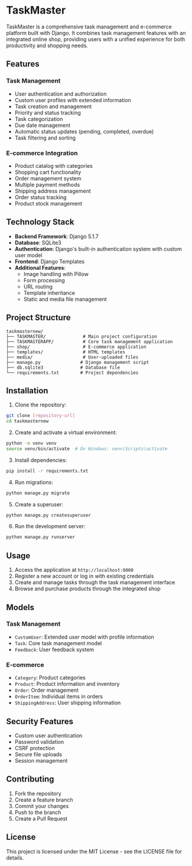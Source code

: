 # TaskMaster

TaskMaster is a comprehensive task management and e-commerce platform built with Django. It combines task management features with an integrated online shop, providing users with a unified experience for both productivity and shopping needs.

## Features

### Task Management
- User authentication and authorization
- Custom user profiles with extended information
- Task creation and management
- Priority and status tracking
- Task categorization
- Due date management
- Automatic status updates (pending, completed, overdue)
- Task filtering and sorting

### E-commerce Integration
- Product catalog with categories
- Shopping cart functionality
- Order management system
- Multiple payment methods
- Shipping address management
- Order status tracking
- Product stock management

## Technology Stack

- **Backend Framework**: Django 5.1.7
- **Database**: SQLite3
- **Authentication**: Django's built-in authentication system with custom user model
- **Frontend**: Django Templates
- **Additional Features**:
  - Image handling with Pillow
  - Form processing
  - URL routing
  - Template inheritance
  - Static and media file management

## Project Structure

```
taskmasternew/
├── TASKMASTER/              # Main project configuration
├── TASKMASTERAPP/           # Core task management application
├── shop/                    # E-commerce application
├── templates/               # HTML templates
├── media/                   # User-uploaded files
├── manage.py               # Django management script
├── db.sqlite3              # Database file
└── requirements.txt        # Project dependencies
```

## Installation

1. Clone the repository:
```bash
git clone [repository-url]
cd taskmasternew
```

2. Create and activate a virtual environment:
```bash
python -m venv venv
source venv/bin/activate  # On Windows: venv\Scripts\activate
```

3. Install dependencies:
```bash
pip install -r requirements.txt
```

4. Run migrations:
```bash
python manage.py migrate
```

5. Create a superuser:
```bash
python manage.py createsuperuser
```

6. Run the development server:
```bash
python manage.py runserver
```

## Usage

1. Access the application at `http://localhost:8000`
2. Register a new account or log in with existing credentials
3. Create and manage tasks through the task management interface
4. Browse and purchase products through the integrated shop

## Models

### Task Management
- `CustomUser`: Extended user model with profile information
- `Task`: Core task management model
- `Feedback`: User feedback system

### E-commerce
- `Category`: Product categories
- `Product`: Product information and inventory
- `Order`: Order management
- `OrderItem`: Individual items in orders
- `ShippingAddress`: User shipping information

## Security Features

- Custom user authentication
- Password validation
- CSRF protection
- Secure file uploads
- Session management

## Contributing

1. Fork the repository
2. Create a feature branch
3. Commit your changes
4. Push to the branch
5. Create a Pull Request

## License

This project is licensed under the MIT License - see the LICENSE file for details. 
